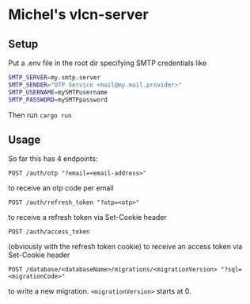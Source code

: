 # Michel's vlcn-server

## Setup
Put a .env file in the root dir specifying SMTP credentials like
```bash
SMTP_SERVER=my.smtp.server
SMTP_SENDER="OTP Service <mail@my.mail.provider>"
SMTP_USERNAME=mySMTPusername
SMTP_PASSWORD=mySMTPpassword
```

Then run `cargo run`

## Usage
So far this has 4 endpoints:
```
POST /auth/otp "?email=<email-address>"
```
to receive an otp code per email

```
POST /auth/refresh_token "?otp=<otp>"
```
to receive a refresh token via Set-Cookie header

```
POST /auth/access_token
```
(obviously with the refresh token cookie) to receive an access token via Set-Cookie header

```
POST /database/<databaseName>/migrations/<migrationVersion> "?sql=<migrationCode>"
```
to write a new migration. `<migrationVersion>` starts at 0.


